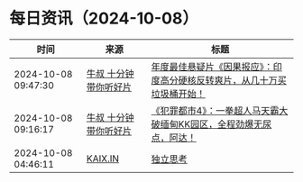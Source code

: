 ﻿# 每日资讯（2024-10-08）

|时间|来源|标题|
|---|---|---|
|2024-10-08 09:47:30|[牛叔 十分钟带你听好片](https://getpodcast.xyz/data/ximalaya/11534451.xml)|[年度最佳悬疑片《因果报应》：印度高分硬核反转爽片，从几十万买垃圾桶开始！](https://www.ximalaya.com/sound/763273860)|
|2024-10-08 09:16:17|[牛叔 十分钟带你听好片](https://getpodcast.xyz/data/ximalaya/11534451.xml)|[《犯罪都市4》：一拳超人马天霸大破缅甸KK园区，全程劲爆无尿点，阿达！](https://www.ximalaya.com/sound/763267098)|
|2024-10-08 04:46:11|[KAIX.IN](https://kaix.in/feed/)|[独立思考](https://kaix.in/2024/1008-independent/)|

